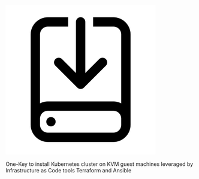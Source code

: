 
![Project Logo](images/installer.svg)

One-Key to install Kubernetes cluster on KVM guest machines leveraged by Infrastructure as Code tools Terraform and Ansible
